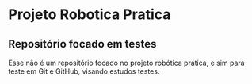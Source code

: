 # Projeto Robotica Pratica
## Repositório focado em testes

Esse não é um repositório focado no projeto robótica prática, e sim para teste em Git e GitHub, visando estudos testes.
